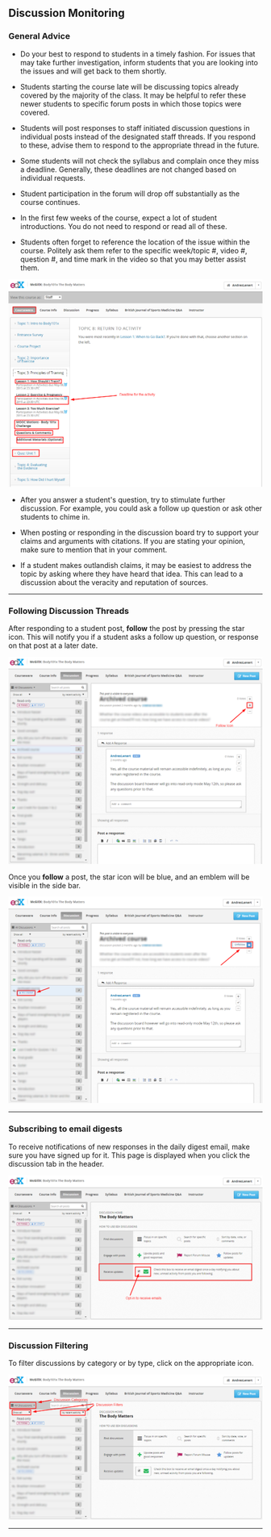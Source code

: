 ## Discussion Monitoring

### General Advice

- Do your best to respond to students in a timely fashion. For issues that may take further investigation, inform students that you are looking into the issues and will get back to them shortly.

- Students starting the course late will be discussing topics already covered by the majority of the class. It may be helpful to refer these newer students to specific forum posts in which those topics were covered.

- Students will post responses to staff initiated discussion questions in individual posts instead of the designated staff threads. If you respond to these, advise them to respond to the appropriate thread in the future. 

- Some students will not check the syllabus and complain once they miss a deadline. Generally, these deadlines are not changed based on individual requests.

- Student participation in the forum will drop off substantially as the course continues. 

- In the first few weeks of the course, expect a lot of student introductions. You do not need to respond or read all of these.

- Students often forget to reference the location of the issue within the course. Politely ask them refer to the specific week/topic #, video #, question #, and time mark in the video so that you may better assist them.

![image](../../images/Navigation_Courseware.png)


- After you answer a student's question, try to stimulate further discussion. For example, you could ask a follow up question or ask other students to chime in.

- When posting or responding in the discussion board try to support your claims and arguments with citations. If you are stating your opinion, make sure to mention that in your comment.

- If a student makes outlandish claims, it may be easiest to address the topic by asking where they have heard that idea. This can lead to a discussion about the veracity and reputation of sources.

___

###  Following Discussion Threads

After responding to a student post, **follow** the post by pressing the star icon. This will notify you if a student asks a follow up question, or response on that post at a later date. 

![image](../../images/Discussion_FollowIconSmall.png)


Once you **follow** a post, the star icon will be blue, and an emblem will be visible in the side bar. 

![image](../../images/Discussion_FollowingBlurredSmall.png)

___

###  Subscribing to email digests

To receive notifications of new responses in the daily digest email, make sure you have signed up for it. This page is displayed when you click the discussion tab in the header.

![image](../../images/Discussion_SubsciptionEmailDigestSmall.png)


___
### Discussion Filtering

To filter discussions by category or by type, click on the appropriate icon.

![image](../../images/Discussion_FilteringCategoriesSmall.png)

___



